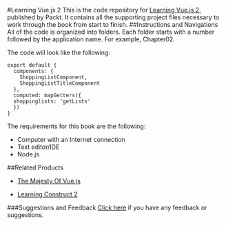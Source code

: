 #Learning Vue.js 2
This is the code repository for [Learning Vue.js 2](https://www.packtpub.com/web-development/learning-vuejs-2?utm_source=github&utm_medium=repository&utm_campaign=9781786469946), published by Packt. It contains all the supporting project files necessary to work through the book from start to finish.
##Instructions and Navigations
All of the code is organized into folders. Each folder starts with a number followed by the application name. For example, Chapter02.



The code will look like the following:
```
export default {
  components: {
    ShoppingListComponent,
    ShoppingListTitleComponent
  },
  computed: mapGetters({
  shoppinglists: 'getLists'
  })
}
```

The requirements for this book are the following:
* Computer with an Internet connection
* Text editor/IDE
* Node.js

##Related Products

* [The Majesty Of Vue.js](https://www.packtpub.com/web-development/majesty-vuejs?utm_source=github&utm_medium=repository&utm_campaign=9781787124370)

* [Learning Construct 2](https://www.packtpub.com/game-development/learning-construct-2?utm_source=github&utm_medium=repository&utm_campaign=9781784397678)

###Suggestions and Feedback
[Click here](https://docs.google.com/forms/d/e/1FAIpQLSe5qwunkGf6PUvzPirPDtuy1Du5Rlzew23UBp2S-P3wB-GcwQ/viewform) if you have any feedback or suggestions.
